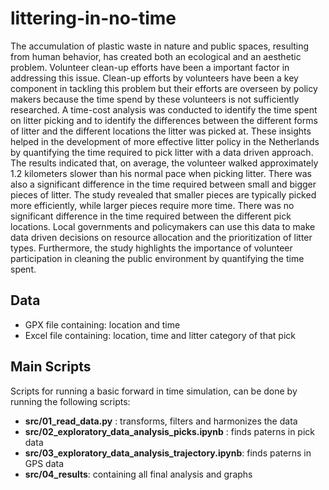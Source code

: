 # littering-in-no-time
The accumulation of plastic waste in nature and public spaces, resulting from human behavior, has created both an ecological and an aesthetic problem. Volunteer clean-up efforts have been a important factor in addressing this issue. Clean-up efforts by volunteers have been a key component in tackling this problem but their efforts are overseen by policy makers because the time spend by these volunteers is not sufficiently researched. A time-cost analysis was conducted to identify the time spent on litter picking and to identify the differences between the different forms of litter and the different locations the litter was picked at. These insights helped in the development of more effective litter policy in the Netherlands by quantifying the time required to pick litter with a data driven approach. The results indicated that, on average, the volunteer walked approximately 1.2 kilometers slower than his normal pace when picking litter. There was also a significant difference in the time required between small and bigger pieces of litter. The study revealed that smaller pieces are typically picked more efficiently, while larger pieces require more time. There was no significant difference in the time required between the different pick locations. Local governments and policymakers can use this data to make data driven decisions on resource allocation and the prioritization of litter types. Furthermore, the study highlights the importance of volunteer participation in cleaning the public environment by quantifying the time spent.

## Data
- GPX file containing: location and time
- Excel file containing: location, time and litter category of that pick

## Main Scripts
Scripts for running a basic forward in time simulation, can be done by running the following scripts:

- **src/01_read_data.py** : transforms, filters and harmonizes the data
- **src/02_exploratory_data_analysis_picks.ipynb** : finds paterns in pick data
- **src/03_exploratory_data_analysis_trajectory.ipynb**: finds paterns in GPS data
- **src/04_results**: containing all final analysis and graphs




